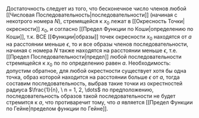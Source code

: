 Достаточность следует из того, что бесконечное число членов любой [[Числовая Последовательность|последовательности]] (начиная с некотрого номера $N$), стремящейся к $x_0$ лежат в [[Окресность Точки|окресности]] $x_0$, и согласно [[Предел Функции по Коши|определению по Коши]], т.к. ВСЕ [[Функции|образы]] точек окресности $x_0$ находятся от $a$ на расстоянии меньше $\epsilon$, то и все образы членов последовательности, начиная с номера $N$ также находятся на расстоянии меньше $\epsilon$, т.е. [[Предел Последовательности|предел]] любой последовательности стремящейся к $x_0$ по по определению равен $a$. Необходимость: допустим обратное, для любой окрестности существует хотя бы одна точка, образ которой находится на расстоянии больше $\epsilon$ от $a$, тогда составим последовательность, выбрав такие точки из окрестностей радиуса $\frac{1}{n}, \ n = 1, 2, \dots$ по предположению, последовательность образов такой последовательности не будет стремится к $a$, что противаречит тому, что $a$ является [[Предел Функции по Гейне|пределом функции по Гейне]].